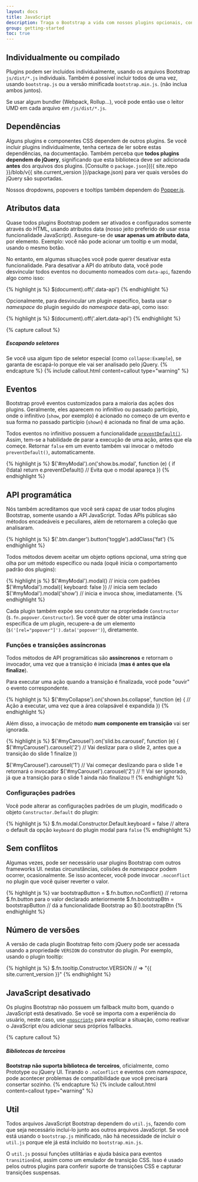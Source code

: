 ```yaml
---
layout: docs
title: JavaScript
description: Traga o Bootstrap a vida com nossos plugins opcionais, construídos com jQuery. Aprenda sobre cada plugin, nossos dados e API programática, entre outras coisas.
group: getting-started
toc: true
---
```


## Individualmente ou compilado

Plugins podem ser incluídos individualmente, usando os arquivos Bootstrap `js/dist/*.js` individuais. Também é possível incluir todos de uma vez, usando `bootstrap.js` ou a versão minificada `bootstrap.min.js`. (não inclua ambos juntos).

Se usar algum bundler (Webpack, Rollup...), você pode então use o leitor UMD em cada arquivo em `/js/dist/*.js`.

## Dependências

Alguns plugins e componentes CSS dependem de outros plugins. Se você incluir plugins individualmente, tenha certeza de ler sobre estas dependências, na documentação. Também perceba que **todos plugins dependem do jQuery**, significando que esta biblioteca deve ser adicionada **antes** dos arquivos dos plugins. [Consulte o `package.json`]({{ site.repo }}/blob/v{{ site.current_version }}/package.json) para ver quais versões do jQuery são suportadas.

Nossos dropdowns, popovers e tooltips também dependem do [Popper.js](https://popper.js.org/).

## Atributos data

Quase todos plugins Bootstrap podem ser ativados e configurados somente através do HTML, usando atributos data (nosso jeito preferido de usar essa funcionalidade JavaScript). Assegure-se de **usar apenas um atributo data**, por elemento. Exemplo: você não pode acionar um tooltip e um modal, usando o mesmo botão.

No entanto, em algumas situações você pode querer desativar esta funcionalidade. Para desativar a API do atributo data, você pode desvincular todos eventos no documento nomeados com `data-api`, fazendo algo como isso:

{% highlight js %}
$(document).off('.data-api')
{% endhighlight %}

Opcionalmente, para desvincular um plugin específico, basta usar o _namespace_ do plugin seguido do _namespace_ data-api, como isso:

{% highlight js %}
$(document).off('.alert.data-api')
{% endhighlight %}

{% capture callout %}
##### Escapando seletores
Se você usa algum tipo de seletor especial (como `collapse:Example`), se garanta de escapá-lo porque ele vai ser analisado pelo jQuery.
{% endcapture %}
{% include callout.html content=callout type="warning" %}

## Eventos

Bootstrap provê eventos customizados para a maioria das ações dos plugins. Geralmente, eles aparecem no infinitivo ou passado particípio, onde o infinitivo (`show`, por exemplo) é acionado no começo de um evento e sua forma no passado particípio (`shown`) é acionada no final de uma ação.

Todos eventos no infinitivo possuem a funcionalidade [`preventDefault()`](https://developer.mozilla.org/en-US/docs/Web/API/Event/preventDefault). Assim, tem-se a habilidade de parar a execução de uma ação, antes que ela começe. Retornar `false` em um evento também vai invocar o método `preventDefault()`, automaticamente.

{% highlight js %}
$('#myModal').on('show.bs.modal', function (e) {
  if (!data) return e.preventDefault() // Evita que o modal apareça
})
{% endhighlight %}

## API programática

Nós também acreditamos que você será capaz de usar todos plugins Bootstrap, somente usando a API JavaScript. Todas APIs públicas são métodos encadeáveis e peculiares, além de retornarem a coleção que analisaram.

{% highlight js %}
$('.btn.danger').button('toggle').addClass('fat')
{% endhighlight %}

Todos métodos devem aceitar um objeto options opcional, uma string que olha por um método específico ou nada (oquê inicia o comportamento padrão dos plugins):

{% highlight js %}
$('#myModal').modal()                      // inicia com padrões
$('#myModal').modal({ keyboard: false })   // inicia sem teclado
$('#myModal').modal('show')                // inicia e invoca show, imediatamente.
{% endhighlight %}

Cada plugin também expõe seu construtor na propriedade `Constructor` (`$.fn.popover.Constructor`). Se você quer de obter uma instância específica de um plugin, recupere-a de um elemento (`$('[rel="popover"]').data('popover')`), diretamente.

### Funções e transições assíncronas

Todos métodos de API programáticas são **assíncronos** e retornam o invocador, uma vez que a transição é iniciada (**mas é antes que ela finalize**).

Para executar uma ação quando a transição é finalizada, você pode "ouvir" o evento correspondente.

{% highlight js %}
$('#myCollapse').on('shown.bs.collapse', function (e) {
  // Ação a executar, uma vez que a área colapsável é expandida
})
{% endhighlight %}

Além disso, a invocação de método **num componente em transição** vai ser ignorada.

{% highlight js %}
$('#myCarousel').on('slid.bs.carousel', function (e) {
  $('#myCarousel').carousel('2') // Vai deslizar para o slide 2, antes que a transição do slide 1 finalize
})

$('#myCarousel').carousel('1') // Vai começar deslizando para o slide 1 e retornará o invocador
$('#myCarousel').carousel('2') // !! Vai ser ignorado, já que a transição para o slide 1 ainda não finalizou !!
{% endhighlight %}

### Configurações padrões

Você pode alterar as configurações padrões de um plugin, modificado o objeto `Constructor.Default` do plugin:

{% highlight js %}
$.fn.modal.Constructor.Default.keyboard = false // altera o default da opção `keyboard` do plugin modal para `false`
{% endhighlight %}

## Sem conflitos

Algumas vezes, pode ser necessário usar plugins Bootstrap com outros frameworks UI. nestas circunstâncias, colisões de _namespace_ podem ocorrer, ocasionalmente. Se isso acontecer, você pode invocar `.noconflict` no plugin que você quiser reverter o valor.

{% highlight js %}
var bootstrapButton = $.fn.button.noConflict() // retorna $.fn.button para o valor declarado anteriormente
$.fn.bootstrapBtn = bootstrapButton            // dá a funcionalidade Bootstrap ao $().bootstrapBtn
{% endhighlight %}

## Número de versões

A versão de cada plugin Bootstrap feito com jQuery pode ser acessada usando a propriedade `VERSION` do construtor do plugin. Por exemplo, usando o plugin tooltip:

{% highlight js %}
$.fn.tooltip.Constructor.VERSION // => "{{ site.current_version }}"
{% endhighlight %}

## JavaScript desativado

Os plugins Bootstrap não possuem um fallback muito bom, quando o JavaScript está desativado. Se você se importa com a experiência do usuário, neste caso, use [`<noscript>`](https://developer.mozilla.org/en-US/docs/Web/HTML/Element/noscript) para explicar a situação, como reativar o JavaScript e/ou adicionar seus próprios fallbacks.

{% capture callout %}
##### Bibliotecas de terceiros

**Bootstrap não suporta biblioteca de terceiros**, oficialmente, como Prototype ou jQuery UI. Tirando o `.noConflict` e eventos com _namespace_, pode acontecer problemas de compatibilidade que você precisará consertar sozinho.
{% endcapture %}
{% include callout.html content=callout type="warning" %}

## Util

Todos arquivos JavaScript Bootstrap dependem do `util.js`, fazendo com que seja necessário incluí-lo junto aos outros arquivos JavaScript. Se você está usando o `bootstrap.js` minificado, não há necessidade de incluir o `util.js` porque ele já está incluído no `bootstrap.min.js`.

O `util.js` possui funções utilitárias e ajuda básica para eventos `transitionEnd`, assim como um emulador de transição CSS. Isso é usado pelos outros plugins para conferir suporte de transições CSS e capturar transições suspensas.
